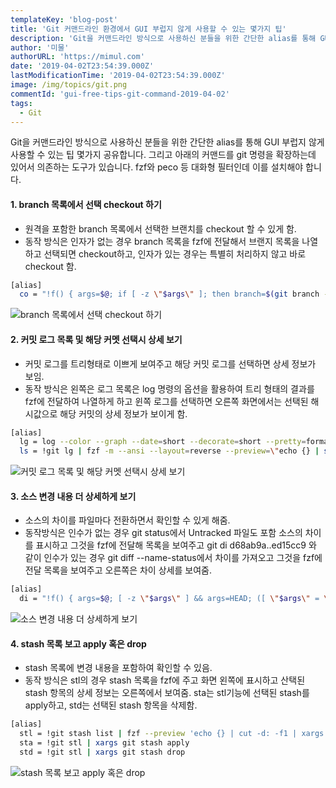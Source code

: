 ```yaml
---
templateKey: 'blog-post'
title: 'Git 커맨드라인 환경에서 GUI 부럽지 않게 사용할 수 있는 몇가지 팁'
description: 'Git을 커맨드라인 방식으로 사용하신 분들을 위한 간단한 alias를 통해 GUI 부럽지 않게 사용할 수 있는 팁 몇가지 공유.'
author: '미물'
authorURL: 'https://mimul.com'
date: '2019-04-02T23:54:39.000Z'
lastModificationTime: '2019-04-02T23:54:39.000Z'
image: /img/topics/git.png
commentId: 'gui-free-tips-git-command-2019-04-02'
tags:
  - Git
---
```


Git을 커맨드라인 방식으로 사용하신 분들을 위한 간단한 alias를 통해 GUI 부럽지 않게 사용할 수 있는 팁 몇가지 공유합니다. 그리고 아래의 커맨드를 git 명령을 확장하는데 있어서 의존하는 도구가 있습니다. fzf와 peco 등 대화형 필터인데 이를 설치해야 합니다.

#### 1. branch 목록에서 선택 checkout 하기

- 원격을 포함한 branch 목록에서 선택한 브랜치를 checkout 할 수 있게 함.
- 동작 방식은 인자가 없는 경우 branch 목록을 fzf에 전달해서 브랜지 목록을 나열하고 선택되면 checkout하고, 인자가 있는 경우는 특별히 처리하지 않고 바로 checkout 함.

```bash
[alias]
  co = "!f() { args=$@; if [ -z \"$args\" ]; then branch=$(git branch --all | grep -v HEAD | fzf --preview 'echo {} | cut -c 3- | xargs git log --color --graph' | cut -c 3-); git checkout $(echo $branch | sed 's#remotes/[^/]*/##'); else git checkout $args; fi }; f"
```

![branch 목록에서 선택 checkout 하기](/img/blog/git_co_resize.gif)

#### 2. 커밋 로그 목록 및 해당 커멧 선택시 상세 보기

- 커밋 로그를 트리형태로 이쁘게 보여주고 해당 커밋 로그를 선택하면 상세 정보가 보임.
- 동작 방식은 왼쪽은 로그 목록은 log 명령의 옵션을 활용하여 트리 형태의 결과를 fzf에 전달하여 나열하게 하고 윈쪽 로그를 선택하면 오른쪽 화면에서는 선택된 해시값으로 해당 커밋의 상세 정보가 보이게 함.

```bash
[alias]
  lg = log --color --graph --date=short --decorate=short --pretty=format:'%C(white)%h%Creset %C(blue)%cn%Creset %C(green)%cd%Creset %C(red reverse)%d%Creset %C(reset)%s' --all
  ls = !git lg | fzf -m --ansi --layout=reverse --preview=\"echo {} | sed 's/-.*$//' | egrep -o '[0-9a-f]+' | xargs git show --color=always\" | sed 's/-.*$//' | egrep -o '[0-9a-f]+'
```

![커밋 로그 목록 및 해당 커멧 선택시 상세 보기](/img/blog/git_ls_resize.gif)

#### 3. 소스 변경 내용 더 상세하게 보기

- 소스의 차이를 파일마다 전환하면서 확인할 수 있게 해줌.
- 동작방식은 인수가 없는 경우 git status에서 Untracked 파일도 포함 소스의 차이를 표시하고 그것을 fzf에 전달해 목록을 보여주고 git di d68ab9a..ed15cc9 와 같이 인수가 있는 경우 git diff --name-status에서 차이를 가져오고 그것을 fzf에 전달 목록을 보여주고 오른쪽은 차이 상세를 보여줌.

```bash
[alias]
  di = "!f() { args=$@; [ -z \"$args\" ] && args=HEAD; ([ \"$args\" = \"HEAD\" ] && git status --short || git diff --name-status $args | sed 's/\t/  /') | fzf --preview \"echo {} | cut -c 4- | xargs git diff --color=always $args --\" --multi --height 90% | cut -c 4-; }; f"
```

![소스 변경 내용 더 상세하게 보기](/img/blog/git_di_resize.gif)

#### 4. stash 목록 보고 apply 혹은 drop

- stash 목록에 변경 내용을 포함하여 확인할 수 있음.
- 동작 방식은 stl의 경우 stash 목록을 fzf에 주고 화면 왼쪽에 표시하고 산택된 stash 항목의 상세 정보는 오른쪽에서 보여줌. sta는 stl기능에 선택된 stash를 apply하고, std는 선택된 stash 항목을 삭제함.

```bash
[alias]
  stl = !git stash list | fzf --preview 'echo {} | cut -d: -f1 | xargs git stash show -p --color=always' --height 90% | cut -d: -f1
  sta = !git stl | xargs git stash apply
  std = !git stl | xargs git stash drop
```

![stash 목록 보고 apply 혹은 drop](/img/blog/git_stl_resize.gif)
